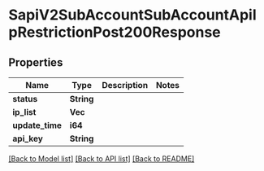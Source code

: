 # SapiV2SubAccountSubAccountApiIpRestrictionPost200Response

## Properties

Name | Type | Description | Notes
------------ | ------------- | ------------- | -------------
**status** | **String** |  | 
**ip_list** | **Vec<String>** |  | 
**update_time** | **i64** |  | 
**api_key** | **String** |  | 

[[Back to Model list]](../README.md#documentation-for-models) [[Back to API list]](../README.md#documentation-for-api-endpoints) [[Back to README]](../README.md)


